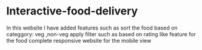 # Interactive-food-delivery
In this website I have added features such as sort the food based on categgory: veg ,non-veg
apply filter such as based on rating
like feature for the food
complete responsive website for the mobile view
